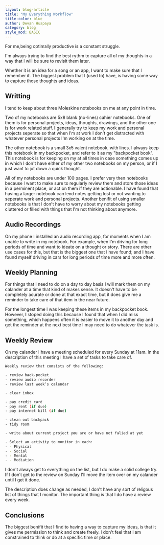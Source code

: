 ```yaml
---
layout: blog-article
title: "My Everything Workflow"
title-color: blue
author: Devan Huapaya
category: blog
style_mod: BASIC
---
```


For me,being optimally productive is a constant struggle.

I'm always trying to find the best rythm to capture all of my thoughts in a way that I will be sure to revisit them later.

Whether it is an idea for a song or an app, I want to make sure that I remember it. The biggest problem that I (used to) have, is having some way to capture those thoughts and ideas.


## Writting

I tend to keep about three Moleskine notebooks on me at any point in time.

Two of my notebooks are 5x8 blank (no-lines) cahier notebooks. One of them is for personal projects, ideas, thoughts, drawings, and the other one is for work related stuff. I generally try to keep my work and personal projects seperate so that when I'm at work I don't get distracted with whatever personal projects I'm working on at the time.

The other notebook is a small 3x5 valent notebook, with lines. I always keep this notebook in my backpocket, and refer to it as my "backpocket book". This notebook is for keeping on my at all times in case something comes up in which I don't have either of my other two notebooks on my person, or if I just want to jot down a quick thought.

All of my notebooks are under 100 pages. I prefer very then notebooks because I want to make sure to regularly review them and store those ideas in a perminent place, or act on them if they are actionable. I have found that having a larger notebook can lend notes getting lost or not wanting to seperate work and personal projects. Another benifit of using smaller notebooks is that I don't have to worry about my notebooks getting cluttered or filled with things that I'm not thinking about anymore.

## Audio Recordings

On my phone I installed an audio recording app, for moments when I am unable to write in my notebook. For example, when I'm driving for long periods of time and want to ideate on a thought or story. There are other use cases for this, but that is the biggest one that I have found; and I have found myself driving in cars for long periods of time more and more often.

## Weekly Planning

For things that I need to do on a day to day basis I will mark them on my calander at a time that kind of makes sense. It doesn't have to be completely acurate or done at that exact time, but it does give me a reminder to take care of that item in the near future.

For the longest time I was keeping these items in my backpocket book. However, I stoped doing this because I found that when I did miss something, which happens often it is easier to move it to another day and get the reminder at the next best time I may need to do whatever the task is.

## Weekly Review

On my calander I have a meeting scheduled for every Sunday at 11am. In the description of this meeting I have a set of tasks to take care of.

```bash
Weekly review that consists of the following:

- review back-pocket
- review audio recorder
- review last week’s calendar

- clear inbox

- pay credit card
- pay rent (if due)
- pay internet bill (if due)

- clean out backpack
- tidy room

- write about current project you are or have not falied at yet

- Select an activity to monitor in each:
- - Physical
- - Social
- - Mental
- - Mediation
```

I don't always get to everything on the list, but I do make a solid college try.  
If I don't get to the review on Sunday I'll move the item over on my calander until I get it done.

The description does change as needed, I don't have any sort of religous list of things that I monitor. The important thing is that I do have a review every week.

## Conclusions

The biggest benifit that I find to having a way to capture my ideas, is that it gives me permission to think and create freely. I don't feel that I am constrained to think or do at a specific time or place.
